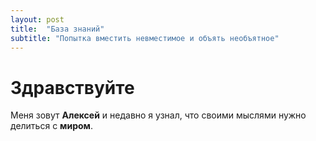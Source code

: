 ```yaml
---
layout: post
title:  "База знаний"
subtitle: "Попытка вместить невместимое и объять необъятное"
---
```

# Здравствуйте

Меня зовут **Алексей** и недавно я узнал, что своими мыслями нужно делиться с **миром**.
